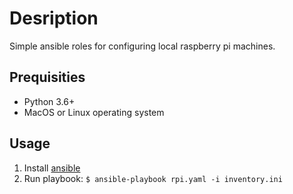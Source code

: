 # Desription 
Simple ansible roles for configuring local raspberry pi machines.

## Prequisities 
* Python 3.6+
* MacOS or Linux operating system

## Usage
1. Install [ansible](https://docs.ansible.com/ansible/latest/installation_guide/intro_installation.html)
2. Run playbook:  `$ ansible-playbook rpi.yaml -i inventory.ini`
